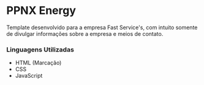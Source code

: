 # PPNX Energy

 Template desenvolvido para a empresa Fast Service's, com intuito somente de divulgar informações sobre a empresa e meios de contato.

 ### Linguagens Utilizadas
 - HTML (Marcação)
 - CSS
 - JavaScript
